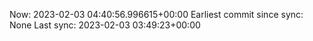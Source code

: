 Now: 2023-02-03 04:40:56.996615+00:00 Earliest commit since sync: None Last sync: 2023-02-03 03:49:23+00:00
